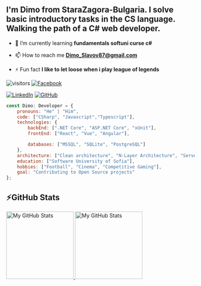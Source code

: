 ## I'm Dimo from StaraZagora-Bulgaria. I solve basic introductory tasks in the CS language. Walking the path of a C# web developer.
- 🌱 I’m currently learning **fundamentals softuni curse c#**

- 📫 How to reach me **Dimo_Slavov87@gmail.com**

- ⚡ Fun fact **I like to let loose when i play league of legends**

![visitors](https://komarev.com/ghpvc/?username=DimoSlavov)
[![Facebook](https://img.shields.io/badge/-Facebook-00B2FF?style=flat-square&logo=Facebook&logoColor=white)](https://www.facebook.com/dimo.slavov/)

[![LinkedIn](https://img.shields.io/badge/-LinkedIn-0e76a8?style=flat-square&logo=Linkedin&logoColor=white)]() 
[![GitHub](https://img.shields.io/badge/-Github-000000?style=flat-square&logo=Github&logoColor=white)](https://github.com/DimoSlavov)

```javascript
const Dimo: Developer = {
    pronouns: "He" | "Him",
    code: ["CSharp", "Javascript","Typescript"],
    technologies: {
        backEnd: [".NET Core", "ASP.NET Core", "xUnit"],
        frontEnd: ["React", "Vue", "Angular"],

        databases: ["MSSQL", "SQLite", "PostgreSQL"]
    },
    architecture: ["Clean architecture", "N-Layer Architecture", "Serverless Architecture", "Microservices"],
    education: ["Software University of Sofia"],
    hobbies: ["Football", "Cinema", "Competitive Gaming"],
    goal: "Contributing to Open Source projects"
};
```


## ⚡GitHub Stats

<a href="https://https://github.com/DimoSlavov">
  <img height="180em" alt="My GitHub Stats" src="https://github-readme-stats.vercel.app/api?username=DimoSlavov&bg_color=00000000&text_color=3498db&hide_border=true&count_private=true&include_all_commits=true" />
  <img height="180em" alt="My GitHub Stats" src="https://github-readme-stats.vercel.app/api/top-langs/?username=kalintsenkov&langs_count=6&layout=compact&bg_color=00000000&text_color=3498db&hide_border=true&count_private=true&include_all_commits=true&hide=smalltalk,shell,html,scss,css" />
</a>
